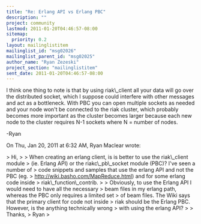 ```yaml
---
title: "Re: Erlang API vs Erlang PBC"
description: ""
project: community
lastmod: 2011-01-20T04:46:57-08:00
sitemap:
  priority: 0.2
layout: mailinglistitem
mailinglist_id: "msg02026"
mailinglist_parent_id: "msg02025"
author_name: "Ryan Zezeski"
project_section: "mailinglistitem"
sent_date: 2011-01-20T04:46:57-08:00
---
```



I think one thing to note is that by using riak\\_client all your data will go
over the distributed socket, which I suppose could interfere with other
messages and act as a bottleneck. With PBC you can open multiple sockets as
needed and your node won't be connected to the riak cluster, which probably
becomes more important as the cluster becomes larger because each new node
to the cluster requires N-1 sockets where N = number of nodes.

-Ryan

On Thu, Jan 20, 2011 at 6:32 AM, Ryan Maclear  wrote:

&gt; Hi,
&gt;
&gt; When creating an erlang client, is is better to use the riak\\_client module
&gt; (ie. Erlang API) or the riakc\\_pb\\_socket module (PBC)? I've seen a number of
&gt; code snippets and samples that use the erlang API and not the PBC (eg.
&gt; http://wiki.basho.com/MapReduce.html) and for some erlang code inside
&gt; riak\\_function\\_contrib.
&gt;
&gt; Obviously, to use the Erlang API I would need to have all the necessary
&gt; beam files in my erlang path, whereas the PBC only requires a limited set
&gt; of beam files. The Wiki says that the primary client for code not inside
&gt; riak should be the Erlang PBC. However, is the anything technically wrong
&gt; with using the erlang API?
&gt;
&gt; Thanks,
&gt; Ryan
&gt;

